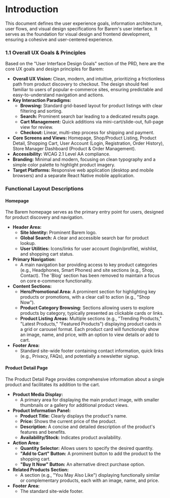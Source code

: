 # Introduction

This document defines the user experience goals, information architecture, user flows, and visual design specifications for Barem's user interface. It serves as the foundation for visual design and frontend development, ensuring a cohesive and user-centered experience.

### 1.1 Overall UX Goals & Principles

Based on the "User Interface Design Goals" section of the PRD, here are the core UX goals and design principles for Barem:

*   **Overall UX Vision:** Clean, modern, and intuitive, prioritizing a frictionless path from product discovery to checkout. The design should feel familiar to users of popular e-commerce sites, ensuring predictable and easy-to-understand navigation and actions.
*   **Key Interaction Paradigms:**
    *   **Browsing:** Standard grid-based layout for product listings with clear filtering and sorting.
    *   **Search:** Prominent search bar leading to a dedicated results page.
    *   **Cart Management:** Quick additions via mini-cart/slide-out, full-page view for review.
    *   **Checkout:** Linear, multi-step process for shipping and payment.
*   **Core Screens and Views:** Homepage, Shop/Product Listing, Product Detail, Shopping Cart, User Account (Login, Registration, Order History), Store Manager Dashboard (Product & Order Management).
*   **Accessibility:** WCAG 2.1 Level AA compliance.
*   **Branding:** Minimal and modern, focusing on clean typography and a simple color palette to highlight product imagery.
*   **Target Platforms:** Responsive web application (desktop and mobile browsers) and a separate React Native mobile application.

### Functional Layout Descriptions

#### Homepage

The Barem homepage serves as the primary entry point for users, designed for product discovery and navigation.

*   **Header Area:**
    *   **Site Identity:** Prominent Barem logo.
    *   **Global Search:** A clear and accessible search bar for product lookup.
    *   **User Utilities:** Icons/links for user account (login/profile), wishlist, and shopping cart status.
*   **Primary Navigation:**
    *   A main navigation bar providing access to key product categories (e.g., Headphones, Smart Phones) and site sections (e.g., Shop, Contact). The 'Blog' section has been removed to maintain a focus on core e-commerce functionality.
*   **Content Sections:**
    *   **Hero/Promotional Area:** A prominent section for highlighting key products or promotions, with a clear call to action (e.g., "Shop Now").
    *   **Product Category Browsing:** Sections allowing users to explore products by category, typically presented as clickable cards or links.
    *   **Product Listing Areas:** Multiple sections (e.g., "Trending Products," "Latest Products," "Featured Products") displaying product cards in a grid or carousel format. Each product card will functionally show an image, name, and price, with an option to view details or add to cart.
*   **Footer Area:**
    *   Standard site-wide footer containing contact information, quick links (e.g., Privacy, FAQs), and potentially a newsletter signup.

#### Product Detail Page

The Product Detail Page provides comprehensive information about a single product and facilitates its addition to the cart.

*   **Product Media Display:**
    *   A primary area for displaying the main product image, with smaller thumbnails or a gallery for additional product views.
*   **Product Information Panel:**
    *   **Product Title:** Clearly displays the product's name.
    *   **Price:** Shows the current price of the product.
    *   **Description:** A concise and detailed description of the product's features and benefits.
    *   **Availability/Stock:** Indicates product availability.
*   **Action Area:**
    *   **Quantity Selector:** Allows users to specify the desired quantity.
    *   **"Add to Cart" Button:** A prominent button to add the product to the shopping cart.
    *   **"Buy It Now" Button:** An alternative direct purchase option.
*   **Related Products Section:**
    *   A section (e.g., "You May Also Like") displaying functionally similar or complementary products, each with an image, name, and price.
*   **Footer Area:**
    *   The standard site-wide footer.
